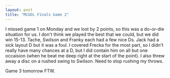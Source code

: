 ```yaml
---
layout: post
title: "MCUDL Finals Game 2"
---
```


I missed game 1 on Monday and we lost by 2 points, so this was a do-or-die situation for us. I don't think we played the best that we could, but we did win 15-13. Tache, Swilson and Franky each had a few nice Ds. Jack had a sick layout D but it was a foul. I covered Frecka for the most part, so I didn't really have many chances at a D, but I did contain him on all but one occaision (when he beat me deep right at the start of the point). I also threw away a disc on a rushed swing to Swilson. Need to stop rushing my throws.

Game 3 tomorrow FTW.
